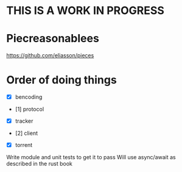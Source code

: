 # THIS IS A WORK IN PROGRESS





# Piecreasonablees
https://github.com/eliasson/pieces



# Order of doing things
 - [x] bencoding
 - [1] protocol
 - [x] tracker
 - [2] client
 - [x] torrent



Write module and unit tests to get it to pass
Will use async/await as described in the rust book

